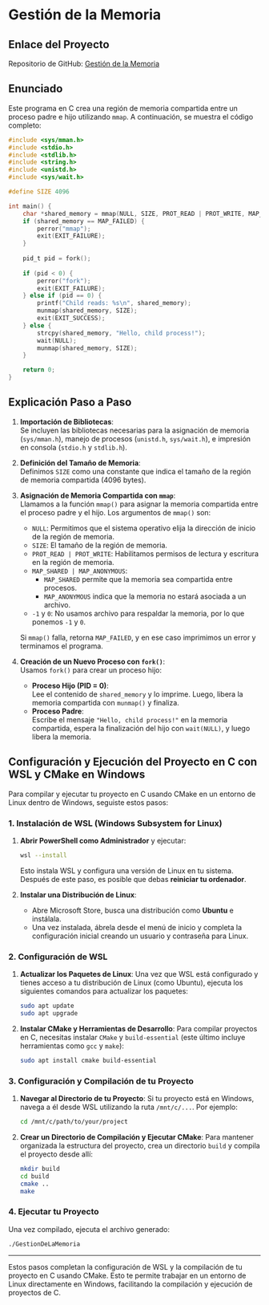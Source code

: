 # Gestión de la Memoria

## Enlace del Proyecto

Repositorio de GitHub: [Gestión de la Memoria](https://github.com/cdiezgaruax/-Gesti-n-de-la-memoria)

## Enunciado

Este programa en C crea una región de memoria compartida entre un proceso padre e hijo utilizando `mmap`. A continuación, se muestra el código completo:

```c
#include <sys/mman.h>
#include <stdio.h>
#include <stdlib.h>
#include <string.h>
#include <unistd.h>
#include <sys/wait.h>

#define SIZE 4096

int main() {
    char *shared_memory = mmap(NULL, SIZE, PROT_READ | PROT_WRITE, MAP_SHARED | MAP_ANONYMOUS, -1, 0);
    if (shared_memory == MAP_FAILED) {
        perror("mmap");
        exit(EXIT_FAILURE);
    }
    
    pid_t pid = fork();
    
    if (pid < 0) {
        perror("fork");
        exit(EXIT_FAILURE);
    } else if (pid == 0) {
        printf("Child reads: %s\n", shared_memory);
        munmap(shared_memory, SIZE);
        exit(EXIT_SUCCESS);
    } else {
        strcpy(shared_memory, "Hello, child process!");
        wait(NULL);
        munmap(shared_memory, SIZE);
    }

    return 0;
}
```

## Explicación Paso a Paso

1. **Importación de Bibliotecas**:  
   Se incluyen las bibliotecas necesarias para la asignación de memoria (`sys/mman.h`), manejo de procesos (`unistd.h`, `sys/wait.h`), e impresión en consola (`stdio.h` y `stdlib.h`).

2. **Definición del Tamaño de Memoria**:  
   Definimos `SIZE` como una constante que indica el tamaño de la región de memoria compartida (4096 bytes).

3. **Asignación de Memoria Compartida con `mmap`**:  
   Llamamos a la función `mmap()` para asignar la memoria compartida entre el proceso padre y el hijo. Los argumentos de `mmap()` son:
   - `NULL`: Permitimos que el sistema operativo elija la dirección de inicio de la región de memoria.
   - `SIZE`: El tamaño de la región de memoria.
   - `PROT_READ | PROT_WRITE`: Habilitamos permisos de lectura y escritura en la región de memoria.
   - `MAP_SHARED | MAP_ANONYMOUS`: 
     - `MAP_SHARED` permite que la memoria sea compartida entre procesos.
     - `MAP_ANONYMOUS` indica que la memoria no estará asociada a un archivo.
   - `-1` y `0`: No usamos archivo para respaldar la memoria, por lo que ponemos `-1` y `0`.

   Si `mmap()` falla, retorna `MAP_FAILED`, y en ese caso imprimimos un error y terminamos el programa.

4. **Creación de un Nuevo Proceso con `fork()`**:  
   Usamos `fork()` para crear un proceso hijo:
   - **Proceso Hijo (PID = 0)**:  
     Lee el contenido de `shared_memory` y lo imprime. Luego, libera la memoria compartida con `munmap()` y finaliza.
   - **Proceso Padre**:  
     Escribe el mensaje `"Hello, child process!"` en la memoria compartida, espera la finalización del hijo con `wait(NULL)`, y luego libera la memoria.

## Configuración y Ejecución del Proyecto en C con WSL y CMake en Windows

Para compilar y ejecutar tu proyecto en C usando CMake en un entorno de Linux dentro de Windows, seguiste estos pasos:

### 1. Instalación de WSL (Windows Subsystem for Linux)

1. **Abrir PowerShell como Administrador** y ejecutar:
   ```bash
   wsl --install
   ```
   Esto instala WSL y configura una versión de Linux en tu sistema. Después de este paso, es posible que debas **reiniciar tu ordenador**.

2. **Instalar una Distribución de Linux**:
   - Abre Microsoft Store, busca una distribución como **Ubuntu** e instálala.
   - Una vez instalada, ábrela desde el menú de inicio y completa la configuración inicial creando un usuario y contraseña para Linux.

### 2. Configuración de WSL

1. **Actualizar los Paquetes de Linux**:
   Una vez que WSL está configurado y tienes acceso a tu distribución de Linux (como Ubuntu), ejecuta los siguientes comandos para actualizar los paquetes:
   ```bash
   sudo apt update
   sudo apt upgrade
   ```

2. **Instalar CMake y Herramientas de Desarrollo**:
   Para compilar proyectos en C, necesitas instalar `CMake` y `build-essential` (este último incluye herramientas como `gcc` y `make`):
   ```bash
   sudo apt install cmake build-essential
   ```

### 3. Configuración y Compilación de tu Proyecto

1. **Navegar al Directorio de tu Proyecto**:
   Si tu proyecto está en Windows, navega a él desde WSL utilizando la ruta `/mnt/c/...`. Por ejemplo:
   ```bash
   cd /mnt/c/path/to/your/project
   ```

2. **Crear un Directorio de Compilación y Ejecutar CMake**:
   Para mantener organizada la estructura del proyecto, crea un directorio `build` y compila el proyecto desde allí:
   ```bash
   mkdir build
   cd build
   cmake ..
   make
   ```

### 4. Ejecutar tu Proyecto

   Una vez compilado, ejecuta el archivo generado:
   ```bash
   ./GestionDeLaMemoria
   ```

---

Estos pasos completan la configuración de WSL y la compilación de tu proyecto en C usando CMake. Esto te permite trabajar en un entorno de Linux directamente en Windows, facilitando la compilación y ejecución de proyectos de C.
